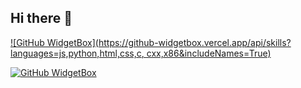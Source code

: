 ## Hi there 👋

<!--
**Naharashu/Naharashu** is a ✨ _special_ ✨ repository because its `README.md` (this file) appears on your GitHub profile.

Here are some ideas to get you started:

- 🔭 I’m currently working on ...
- 🌱 I’m currently learning ...
- 👯 I’m looking to collaborate on ...
- 🤔 I’m looking for help with ...
- 💬 Ask me about ...
- 📫 How to reach me: ...
- 😄 Pronouns: ...
- ⚡ Fun fact: ...
-->

[![GitHub WidgetBox](https://github-widgetbox.vercel.app/api/skills?languages=js,python,html,css,c, cxx,x86&includeNames=True)](https://github.com/Jurredr/github-widgetbox)

[![GitHub WidgetBox](https://github-widgetbox.vercel.app/api/skills?software=windows,vscode)](https://github.com/Jurredr/github-widgetbox)

